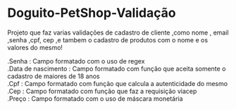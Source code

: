 # Doguito-PetShop-Validação
Projeto que faz varias validações de cadastro de cliente ,como nome , email  ,senha ,cpf, cep ,e tambem o cadastro de produtos com o nome e os valores do mesmo! 

.Senha : Campo formatado com o uso de regex</br>
.Data de nascimento : Campo formatado com função que aceita somente o cadastro de maiores de 18 anos </br>
.Cpf : Campo formatado com função que calcula a autenticidade do mesmo </br>
.Cep : Campo formatado com função que faz a requisição viacep</br>
.Preço : Campo formatado com o uso de máscara monetária</br>
